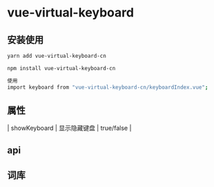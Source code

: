 # vue-virtual-keyboard

## 安装使用
```bash
yarn add vue-virtual-keyboard-cn

npm install vue-virtual-keyboard-cn

使用
import keyboard from "vue-virtual-keyboard-cn/keyboardIndex.vue";
```


## 属性
| showKeyboard | 显示隐藏键盘  | true/false |

## api

## 词库


